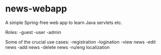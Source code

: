 # news-webapp

A simple Spring-free web app to learn Java servlets etc.

Roles:
-guest
-user
-admin

Some of the crucial use cases:
-registration
-logination
-view news
-edit news
-add news
-delete news
-ru/eng localization
